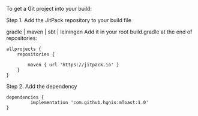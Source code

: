 To get a Git project into your build:

Step 1. Add the JitPack repository to your build file

gradle | maven | sbt | leiningen
Add it in your root build.gradle at the end of repositories:

	allprojects {
		repositories {
		
			maven { url 'https://jitpack.io' }
		}
	}
Step 2. Add the dependency

	dependencies {
	         implementation 'com.github.hgnis:mToast:1.0'
	}